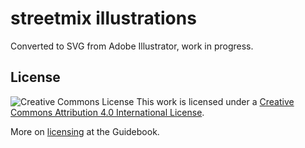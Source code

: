 streetmix illustrations
=======================

Converted to SVG from Adobe Illustrator, work in progress.


## License

![Creative Commons License](https://i.creativecommons.org/l/by/4.0/88x31.png)
This work is licensed under a [Creative Commons Attribution 4.0 International License](http://creativecommons.org/licenses/by/4.0/).

More on [licensing](http://guidebook.streetmix.net/faq/#license) at the Guidebook.
